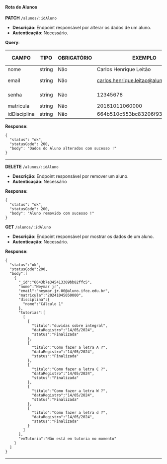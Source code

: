 #### Rota de Alunos

**PATCH** `/alunos/:idAluno`

- **Descrição**: Endpoint responsável por alterar os dados de um aluno.
- **Autenticação**: Necessário.

**Query**:

| CAMPO        | TIPO   | OBRIGATÓRIO   | EXEMPLO                                  | VALORES ACEITOS            |
| ------------ | ------ | ------------- | ---------------------------------------- | -------------------------- |
| nome         | string | Não           | Carlos Henrique Leitão                   |                            |
| email        | string | Não           | carlos.henrique.leitao@aluno.ifce.edu.br | somente @aluno.ifce.edu.br |
| senha        | string | Não           | 12345678                                 | De 8 até - caracteres      |
| matricula    | string | Não           | 20161011060000                           |                            |
| idDisciplina | string | Não           | 664b510c553bc83206f93345                 |                            |

**Response**:

```
{
  "status": "ok",
  "statusCode": 200,
  "body": "Dados do Aluno alterados com sucesso !"
}
```

---

**DELETE** `/alunos/:idAluno`

- **Descrição**: Endpoint responsável por remover um aluno.
- **Autenticação**: Necessário

**Response**:

```
{
  "status": "ok",
  "statusCode": 200,
  "body": "Aluno removido com sucesso !"
}
```



**GET** `/alunos/:idAluno`

- **Descrição**: Endpoint responsável por mostrar os dados de um aluno.
- **Autenticação**: Necessário.

**Response**:

```
{
  "status":"ok",
  "statusCode":200,
  "body":[
    {
      "_id":"6643b7e345413309bb82ffc5",
      "nome":"Neymar jr",
      "email":"neymar.jr.00@aluno.ifce.edu.br",
      "matricula":"20241045050000",
      "disciplina":{
        "nome":"Cálculo 1"
      },
      "tutorias":[
        [
          {
            "titulo":"duvidas sobre integral",
            "dataRegistro":"14/05/2024",
            "status":"Finalizada"
          },
          {
            "titulo":"Como fazer a letra A ?",
            "dataRegistro":"14/05/2024",
            "status":"Finalizada"
          },
          {
            "titulo":"Como fazer a letra C ?",
            "dataRegistro":"14/05/2024",
            "status":"Finalizada"
          },
          {
            "titulo":"Como fazer a letra W ?",
            "dataRegistro":"14/05/2024",
            "status":"Finalizada"
          },
          {
            "titulo":"Como fazer a letra d ?",
            "dataRegistro":"14/05/2024",
            "status":"Finalizada"
          }
        ]
      ],
      "emTutoria":"Não está em tutoria no momento"
    }
  ]
}
```

---
